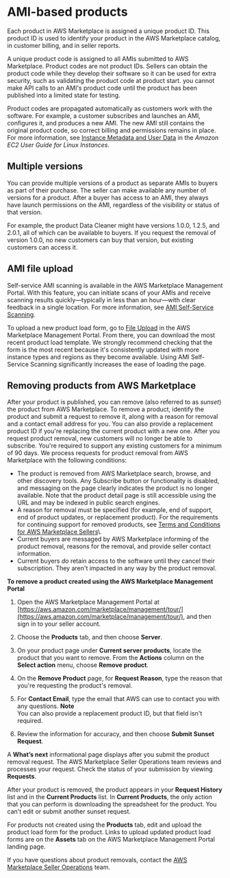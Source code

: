 # AMI\-based products<a name="ami-products"></a>

Each product in AWS Marketplace is assigned a unique product ID\. This product ID is used to identify your product in the AWS Marketplace catalog, in customer billing, and in seller reports\.

A unique product code is assigned to all AMIs submitted to AWS Marketplace\. Product codes are not product IDs\. Sellers can obtain the product code while they develop their software so it can be used for extra security, such as validating the product code at product start\. you cannot make API calls to an AMI's product code until the product has been published into a limited state for testing\. 

Product codes are propagated automatically as customers work with the software\. For example, a customer subscribes and launches an AMI, configures it, and produces a new AMI\. The new AMI still contains the original product code, so correct billing and permissions remains in place\. For more information, see [Instance Metadata and User Data](https://docs.aws.amazon.com/AWSEC2/latest/UserGuide/ec2-instance-metadata.html) in the *Amazon EC2 User Guide for Linux Instances*\. 

## Multiple versions<a name="multiple-versions"></a>

You can provide multiple versions of a product as separate AMIs to buyers as part of their purchase\. The seller can make available any number of versions for a product\. After a buyer has access to an AMI, they always have launch permissions on the AMI, regardless of the visibility or status of that version\.

 For example, the product Data Cleaner might have versions 1\.0\.0, 1\.2\.5, and 2\.0\.1, all of which can be available to buyers\. If you request the removal of version 1\.0\.0, no new customers can buy that version, but existing customers can access it\. 

## AMI file upload<a name="amis-file-upload"></a>

Self\-service AMI scanning is available in the AWS Marketplace Management Portal\. With this feature, you can initiate scans of your AMIs and receive scanning results quickly—typically in less than an hour—with clear feedback in a single location\. For more information, see [AMI Self\-Service Scanning](https://aws.amazon.com/marketplace/management/manage-products/#/build.build-new)\. 

To upload a new product load form, go to [File Upload](https://aws.amazon.com/marketplace/management/product-load) in the AWS Marketplace Management Portal\. From there, you can download the most recent product load template\. We strongly recommend checking that the form is the most recent because it's consistently updated with more instance types and regions as they become available\. Using AMI Self\-Service Scanning significantly increases the ease of loading the page\. 

## Removing products from AWS Marketplace<a name="removing-products-from-aws-marketplace"></a>

After your product is published, you can remove \(also referred to as *sunset*\) the product from AWS Marketplace\. To remove a product, identify the product and submit a request to remove it, along with a reason for removal and a contact email address for you\. You can also provide a replacement product ID if you're replacing the current product with a new one\. After you request product removal, new customers will no longer be able to subscribe\. You're required to support any existing customers for a minimum of 90 days\. We process requests for product removal from AWS Marketplace with the following conditions: 
+ The product is removed from AWS Marketplace search, browse, and other discovery tools\. Any Subscribe button or functionality is disabled, and messaging on the page clearly indicates the product is no longer available\. Note that the product detail page is still accessible using the URL and may be indexed in public search engines\. 
+ A reason for removal must be specified \(for example, end of support, end of product updates, or replacement product\)\. For the requirements for continuing support for removed products, see [Terms and Conditions for AWS Marketplace Sellers](https://aws.amazon.com/marketplace/management/terms?)\. 
+ Current buyers are messaged by AWS Marketplace informing of the product removal, reasons for the removal, and provide seller contact information\. 
+  Current buyers *do* retain access to the software until they cancel their subscription\. They aren't impacted in any way by the product removal\. 

**To remove a product created using the AWS Marketplace Management Portal**

1. Open the AWS Marketplace Management Portal at [https://aws.amazon.com/marketplace/management/tour/](https://aws.amazon.com/marketplace/management/tour/), and then sign in to your seller account\.

1. Choose the **Products** tab, and then choose **Server**\.

1. On your product page under **Current server products**, locate the product that you want to remove\. From the **Actions** column on the **Select action** menu, choose **Remove product**\.

1. On the **Remove Product** page, for **Request Reason**, type the reason that you're requesting the product's removal\.

1. For **Contact Email**, type the email that AWS can use to contact you with any questions\.
**Note**  
You can also provide a replacement product ID, but that field isn't required\.

1. Review the information for accuracy, and then choose **Submit Sunset Request**\. 

A **What’s next** informational page displays after you submit the product removal request\. The AWS Marketplace Seller Operations team reviews and processes your request\. Check the status of your submission by viewing **Requests**\.

After your product is removed, the product appears in your **Request History** list and in the **Current Products** list\. In **Current Products**, the only action that you can perform is downloading the spreadsheet for the product\. You can't edit or submit another sunset request\. 

For products not created using the **Products** tab, edit and upload the product load form for the product\. Links to upload updated product load forms are on the **Assets** tab on the AWS Marketplace Management Portal landing page\.

 If you have questions about product removals, contact the [AWS Marketplace Seller Operations](https://aws.amazon.com/marketplace/management/contact-us/) team\.